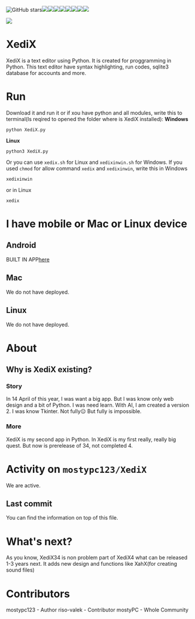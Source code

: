 ![GitHub stars](https://img.shields.io/github/stars/mostypc123/XediX?style=flat-square)![](https://img.shields.io/mostypc123/XediX/release/mostypc123/XediX.svg)![](https://img.shields.io/github/downloads/mostypc123/XediX/total.svg)![](https://img.shields.io/github/last-commit/mostypc123/XediX.svg)![](https://img.shields.io/github/issues/mostypc123/XediX.svg)![](https://img.shields.io/github/issues-pr/mostypc123/XediX.svg)![](https://img.shields.io/github/contributors/mostypc123/XediX.svg)![](https://img.shields.io/github/languages/top/mostypc123/XediX.svg)![](https://img.shields.io/endpoint?url=https://raw.githubusercontent.com/mostypc123/XediX/main/uptime.json)

![](https://github.com/mostypc123/XediX/blob/main/small_logo.png?raw=true) 
# XediX
XediX is a text editor using Python. It is created for proggramming in Python. This text editor have syntax highlighting, run codes, sqlite3 database for accounts and more. 
# Run
Download it and run it or if xou have python and all modules, write this to terminal(Is reqired to opened the folder where is XediX installed):
**Windows**
```shell
python XediX.py
```
**Linux**
```shell
python3 XediX.py
```
Or you can use ```xedix.sh``` for Linux and ```xedixinwin.sh``` for Windows. If you used ```chmod``` for allow command ```xedix``` and ```xedixinwin```, write this in Windows
```shell
xedixinwin
```
or in Linux
```shell
xedix
```
# I have mobile or Mac or Linux device
## Android
BUILT IN APP[here](https://github.com/mostypc123/XediX-Mobile-Android)
## Mac
We do not have deployed.
## Linux
We do not have deployed.
# About
## Why is XediX existing?
### Story
In 14 April of this year, I was want a big app.
But I was know only web design and a bit
of Python. I was need learn. With AI, I am created a version 2. I was know Tkinter.
Not fully😑
But fully is impossible.

### More
XediX is my second app in Python. In XediX is my first
really,
really big quest.
But now is prerelease of 34, not completed 4.

# Activity on ```mostypc123/XediX```
We are active.
## Last commit
You can find the information on top of this file.
# What's next?
As you know, XediX34 is non problem part of XediX4
what can be released 1-3 years next.
It adds new design and functions like XahX(for creating
sound files)
# Contributors
mostypc123 - Author
riso-valek - Contributor
mostyPC - Whole Community
